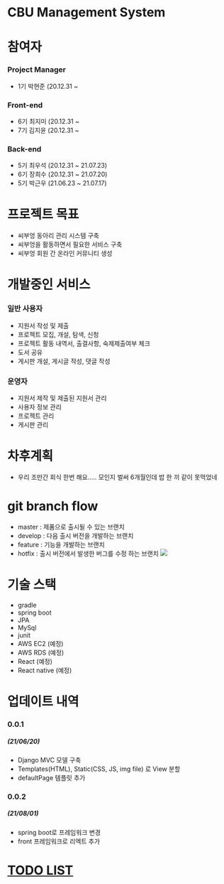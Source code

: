 CBU Management System
=====================

# 참여자
### Project Manager
* 1기 박현준 (20.12.31 ~
### Front-end
* 6기 최지미 (20.12.31 ~
* 7기 김지윤 (20.12.31 ~
### Back-end
* 5기 최우석 (20.12.31 ~ 21.07.23)
* 6기 장희수 (20.12.31 ~ 21.07.20)
* 5기 박근우 (21.06.23 ~ 21.07.17)

# 프로젝트 목표
* 씨부엉 동아리 관리 시스템 구축
* 씨부엉을 활동하면서 필요한 서비스 구축
* 씨부엉 회원 간 온라인 커뮤니티 생성

# 개발중인 서비스
### 일반 사용자
* 지원서 작성 및 제출
* 프로젝트 모집, 개설, 탐색, 신청
* 프로젝트 활동 내역서, 출결사항, 숙제제출여부 체크
* 도서 공유
* 게시판 개설, 게시글 작성, 댓글 작성
### 운영자
* 지원서 제작 및 제출된 지원서 관리
* 사용자 정보 관리
* 프로젝트 관리
* 게시판 관리

# 차후계획
* 우리 조만간 회식 한번 해요..... 모인지 벌써 6개월인데 밥 한 끼 같이 못먹었네
# git branch flow
* master : 제품으로 출시될 수 있는 브랜치
* develop : 다음 출시 버전을 개발하는 브랜치
* feature : 기능을 개발하는 브랜치
* hotfix : 출시 버전에서 발생한 버그를 수정 하는 브랜치
![](https://media.vlpt.us/images/keywookim/post/705465f0-29a4-4623-8c5f-7958c111834c/gitflow-1.png)
# 기술 스택
* gradle
* spring boot
* JPA
* MySql
* junit
* AWS EC2 (예정)
* AWS RDS (예정)
* React (예정)
* React native (예정)

# 업데이트 내역
### 0.0.1 
##### (21/06/20)
* Django MVC 모델 구축
* Templates(HTML), Static(CSS, JS, img file) 로 View 분할
* defaultPage 템플릿 추가

### 0.0.2
##### (21/08/01)
* spring boot로 프레임워크 변경
* front 프레임워크로 리엑트 추가

# [TODO LIST](https://yielding-pendulum-134.notion.site/1bdc6046172342af9c5a21c362b2d275?v=34aa52a008dd4073a39b221153a4bd71)
